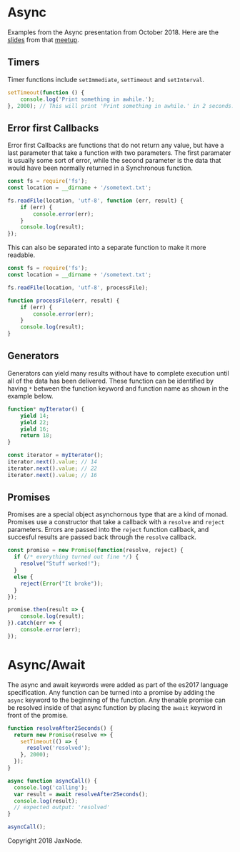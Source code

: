 # Async
Examples from the Async presentation from October 2018. Here are the [slides](https://slides.com/davidfekke/async) from that [meetup](https://www.meetup.com/Jax-Node-js-UG/events/255151261/).

## Timers

Timer functions include `setImmediate`, `setTimeout` and `setInterval`.

```javascript
setTimeout(function () {
    console.log('Print something in awhile.');
}, 2000); // This will print 'Print something in awhile.' in 2 seconds.
```

## Error first Callbacks

Error first Callbacks are functions that do not return any value, but have a last parameter that take a function with two parameters. The first paramater is usually some sort of error, while the second parameter is the data that would have been normally returned in a Synchronous function.

```javascript 
const fs = require('fs');
const location = __dirname + '/sometext.txt';

fs.readFile(location, 'utf-8', function (err, result) {
    if (err) {
        console.error(err);
    }
    console.log(result);
});

```

This can also be separated into a separate function to make it more readable.

```javascript 
const fs = require('fs');
const location = __dirname + '/sometext.txt';

fs.readFile(location, 'utf-8', processFile);

function processFile(err, result) {
    if (err) {
        console.error(err);
    }
    console.log(result);
}
```

## Generators

Generators can yield many results without have to complete execution until all of the data has been delivered. These function can be identified by having `*` between the function keyword and function name as shown in the example below.

```javascript
function* myIterator() {
    yield 14;
    yield 22;
    yield 16;
    return 18;
}

const iterator = myIterator();
iterator.next().value; // 14
iterator.next().value; // 22
iterator.next().value; // 16 
```

## Promises

Promises are a special object asynchornous type that are a kind of monad. Promises use a constructor that take a callback with a `resolve` and `reject` parameters. Errors are passed into the `reject` function callback, and succesful results are passed back through the `resolve` callback.

```javascript
const promise = new Promise(function(resolve, reject) {
  if (/* everything turned out fine */) {
    resolve("Stuff worked!");
  }
  else {
    reject(Error("It broke"));
  }
});

promise.then(result => {
    console.log(result);
}).catch(err => {
    console.error(err);
});
```

# Async/Await

The async and await keywords were added as part of the es2017 language specification. Any function can be turned into a promise by adding the `async` keyword to the beginning of the function. Any thenable promise can be resolved inside of that async function by placing the `await` keyword in front of the promise. 

```javascript
function resolveAfter2Seconds() {
  return new Promise(resolve => {
    setTimeout(() => {
      resolve('resolved');
    }, 2000);
  });
}

async function asyncCall() {
  console.log('calling');
  var result = await resolveAfter2Seconds();
  console.log(result);
  // expected output: 'resolved'
}

asyncCall();
```

Copyright 2018 JaxNode.